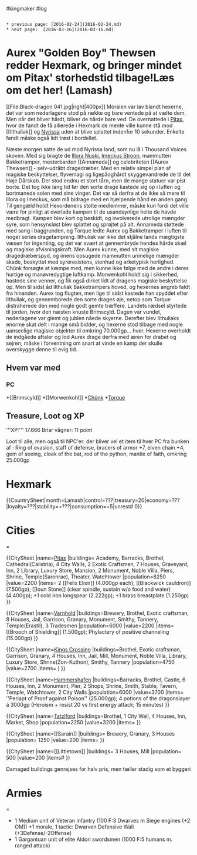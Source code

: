 #kingmaker #log

```ad-info

* previous page: [2016-02-24](2016-02-24.md)
* next page:  [2016-03-16](2016-03-16.md) 
```

# Aurex "Golden Boy" Thewsen redder Hexmark, og bringer mindet om Pitax' storhedstid tilbage!Læs om det her! (Lamash)  
[[File:Black-dragon 041.jpg|right|400px]]
Moralen var lav blandt hexerne, det var som nederlagene stod på række og bare ventede på at vælte dem. Men når det bliver hårdt, bliver de hårde bare ved. De overnattede i [Pitax](Pitax.md), hvor de fandt de få allierede i Hexmark de mente ville kunne stå mod [[Ilthuliak]] og [Nyrissa](Nyrissa.md) uden at blive splattet indenfor 10 sekunder. Enkelte fandt måske også lidt trøst i bordellet. 
Næste morgen satte de ud mod Nyrissa land, som nu lå i Thousand Voices skoven. Med sig bragte de [Illora Nuski](Illora%20Nuski.md), [Imeckus Stroon](Imeckus%20Stroon.md), mammutten Bakketramper, mesterbarden [[Annameda]] og celebriteten [[Aurex Thewsen]] - selv-udråbt dragedræber. Med en relativ simpel plan af magiske beskyttelser, flyvemagi og ligepåoghårdt skyggevandrede de til det Høje Dårskab. Der stod endnu et stort tårn, men de mange statuer var pist borte. Det tog ikke lang tid før den sorte drage kastede sig op i luften og bortmanede solen med sine vinger. Det var så derfra at de ikke så mere til Illora og Imeckus, som må bidrage med en hjælpende hånd en anden gang. Til gengæld holdt Hexordenens stolte medlemmer, måske kun fordi det ville være for pinligt at overlade kampen til de usandsynlige helte de havde medbragt. Kampen blev kort og beskidt, og involverede utrolige mængder syre, som hensynsløst blev splattet og sprøjtet på alt. Annameda støttede med sang i baggrunden, og Torque ledte Aurex og Bakketramper i luften til noget seriøs dragetampning. Ilthuliak var ikke det stjålne lands mægtigste væsen for ingenting, og det var svært at gennembryde hendes hårde skæl og magiske afvisningskraft. Men Aurex kunne, med sit magiske dragedræberspyd, og imens opsugede mammutten urimelige mængder skade, beskyttet med syreresistens, stenhud og arketypisk herlighed. Chûnk forsøgte at kæmpe med, men kunne ikke følge med de andre i deres hurtige og manøvredygtige luftkamp. Morwenkohl holdt sig i sikkerhed, hastede sine venner, og fik også dirket lidt af dragens magiske beskyttelse op. Men til sidst åd Ilthuliak Bakketrampers hoved, og hexernes angreb faldt fra hinanden. Aurex tog flugten, men lige til sidst kastede han spyddet efter Ilthuliak, og gennemborede den sorte drages øje, netop som Torque distraherede den med nogle godt gemte træffere. Landets rædsel styrtede til jorden, hvor den næsten knuste Brimscyld. Dagen var vundet, nederlagene var glemt og jublen nåede skyerne. Derefter blev Ilthuliaks enorme skat delt i mange små bidder, og hexerne stod tilbage med nogle uanseelige magiske objekter til omkring 70.000gp... hver. Hexerne overholdt de indgåede aftaler og lod Aurex drage derfra med æren for drabet og sejren, måske i forventning om snart at vinde en kamp der skulle overskygge denne til evig tid.     
## Hvem var med 
### PC 
 
*[[Brimscyld]]
*[[Morwenkohl]]
*[Chûnk](Chûnk%20Van%20Der%20Hamer.md)
*[Torque](Torque%20Firebrand.md)
## Treasure, Loot og XP 
'''XP:''' 17.666
Briar vågner: 11 point
Loot til alle, men også til NPC'er: der bliver vel et item til hver PC fra bunken af : Ring of evasion, staff of defense, bracers of armor +7, elven chain +4, gem of seeing, cloak of the bat, rod of the python, mantle of faith, omkring 25.000gp  
# Hexmark  
{{CountrySheet|month=Lamash|control=???|treasury=20|economy=???|loyalty=???|stability=+???|consumption=+5|unrest# 0}} 
            
 
# Cities  
=
{{CitySheet
|name=[Pitax](Pitax.md)
|buildings= Academy, Barracks, Brothel, Cathedral(Calistria), 4 City Walls, 2 Exotic Craftsmen, 7 Houses, Graveyard, Inn, 2 Library, Luxury Store, Mansion, 2 Monument, Noble Villa, Piers, Shrine, Temple(Sarenrae), Theater, Watchtower
|population=8250
|value=2200
|items= 2 [[Felix Elixir]] (4.000gp each); [[Blackwick cauldron]] (7.500gp); [[Ioun Stone]] (clear spindle, sustain w/o food and water) (4.400gp);  +1 cold iron longspear (2.222gp); +1 brass breastplate (1.250gp)
}}
{{CitySheet
|name=[Varnhold](Varnhold.md)
|buildings=Brewery, Brothel, Exotic craftsman, 8 Houses, Jail, Garrison, Granary, Monument, Smithy, Tannery, Temple(Erastil), 3 Tradesmen
|population=6000
|value=2200
|items=[[Brooch of Shielding]] (1.500gp); Phylactery of positive channeling (15.000gp)
}}
{{CitySheet
|name=[Kings Crossing](Kings%20Crossing.md)
|buildings=Brothel, Exotic craftsman, Garrison, Granary, 4 Houses, Inn, Jail, Mill, Monument, Noble Villa, Library, Luxury Store, Shrine(Zon-Kuthon), Smithy, Tannery 
|population=4750
|value=2700
|items= )
}}
{{CitySheet
|name=[Hammershafen](Hammershafen.md)
|buildings=Barracks, Brothel, Castle, 6 Houses, Inn, 2 Monument, Pier, 2 Shops, Shrine, Smith, Stable, Tavern, Temple, Watchtower, 2 City Walls
|population=6000
|value=3700
|items= ''Periapt of Proof against Poison'' (25.000gp); 4 potions of the dragonslayer á 3000gp (Heroism + resist 20 vs first energy attack; 15 minutes)
}}
{{CitySheet
|name=[Tatzlford](Tatzlford.md)
|buildings=Brothel, 1 City Wall, 4 Houses, Inn, Market, Shop
|population=2250
|value=3200
|items=
}}
{{CitySheet
|name=[[Sarain]]
|buildings= Brewery, Granary, 3 Houses
|population= 1250
|value=200
|items=
}}
{{CitySheet
|name=[[Littletown]]
|buildings= 3 Houses, Mill
|population= 500
|value=200
|items# }}
Damaged buildings genrejses for halv pris, men tæller stadig som et byggeri
 
# Armies 
=
* 1 Medium unit of Veteran Infantry (100 F:3 Dwarves m Siege engines (+2 OM)) +1 morale, 1 tactic: Dwarven Defensive Wall (+3Defense/-2Offense)
* 1 Gargantuan unit of elite Aldori swordsmen (1000 F:5 humans m. ranged attack)
